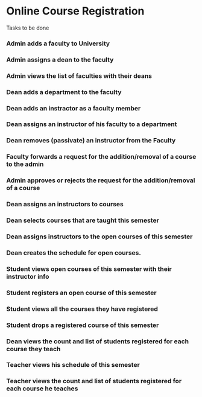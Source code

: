 # Online Course Registration

Tasks to be done
### Admin adds a faculty to University
### Admin assigns a dean to the faculty
### Admin views the list of faculties with their deans
### Dean adds a department to the faculty
### Dean  adds an instractor as a faculty member
### Dean assigns an instructor of his faculty to a department
### Dean removes (passivate) an instructor from the Faculty
### Faculty forwards a request for the addition/removal of a course to the admin
### Admin approves or rejects the request for the addition/removal of a course
### Dean assigns an instructors to courses
### Dean selects courses that are taught this semester
### Dean assigns instructors to the open courses of this semester
### Dean creates the schedule for open courses.
### Student views open courses of this semester with their instructor info
### Student registers an open course of this semester
### Student views all the courses they have registered
### Student drops a registered course of this semester
### Dean views the count and list of students registered for each course they teach
### Teacher views his schedule of this semester
### Teacher views the count and list of students registered for each course he teaches

